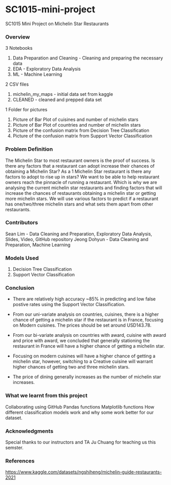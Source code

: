 # SC1015-mini-project
SC1015 Mini Project on Michelin Star Restaurants

### Overview
3 Notebooks

1. Data Preparation and Cleaning - Cleaning and preparing the necessary data
2. EDA - Exploratory Data Analysis 
3. ML - Machine Learning 

2 CSV files
1. michelin_my_maps - initial data set from kaggle
2. CLEANED - cleaned and prepped data set

1 Folder for pictures
1. Picture of Bar Plot of cuisines and number of michelin stars
2. Picture of Bar Plot of countries and number of michelin stars
3. Picture of the confusion matrix from Decision Tree Classification
4. Picture of the confusion matrix from Support Vector Classification


### Problem Definition
The Michelin Star to most restaurant owners is the proof of success.
Is there any factors that a restaurant can adopt increase their chances of obtaining a Michelin Star? 
As a 1 Michelin Star restaurant is there any factors to adopt to rise up in stars?
We want to be able to help restaurant owners reach the pinnacle of running a restaurant. 
Which is why we are analysing the current michelin star restaurants and finding factors that will increase the chances of restaurants obtaining a michelin star or getting more michelin stars.
We will use various factors to predict if a restaurant has one/two/three michelin stars and what sets them apart from other restaurants.


### Contributors
Sean Lim - Data Cleaning and Preparation, Exploratory Data Analysis, Slides, Video, GitHub repository
Jeong Dohyun - Data Cleaning and Preparation, Machine Learning

### Models Used
1. Decision Tree Classification
2. Support Vector Classification

### Conclusion
- There are relatively high accuracy ~85% in predicting and low false postive rates using the Support Vector Classification.

- From our uni-variate analysis on countries, cuisines, there is a higher chance of getting a michelin star if the restaurant is in France, focusing on Modern cuisines. The prices should be set around USD143.78.

- From our bi-variate analysis on countries with award, cuisine with award and price with award, we concluded that generally stationing the restaurant in France will have a higher chance of getting a michelin star.

- Focusing on modern cuisines will have a higher chance of getting a michelin star, however, switching to a Creative cuisine will warrant higher chances of getting two and three michelin stars.

- The price of dining generally increases as the number of michelin star increases.



### What we learnt from this project

Collaborating using GitHub
Pandas functions
Matplotlib functions
How different classification models work and why some work better for our dataset.

### Acknowledgments
Special thanks to our instructors and TA Ju Chuang for teaching us this semster.

### References
https://www.kaggle.com/datasets/ngshiheng/michelin-guide-restaurants-2021
